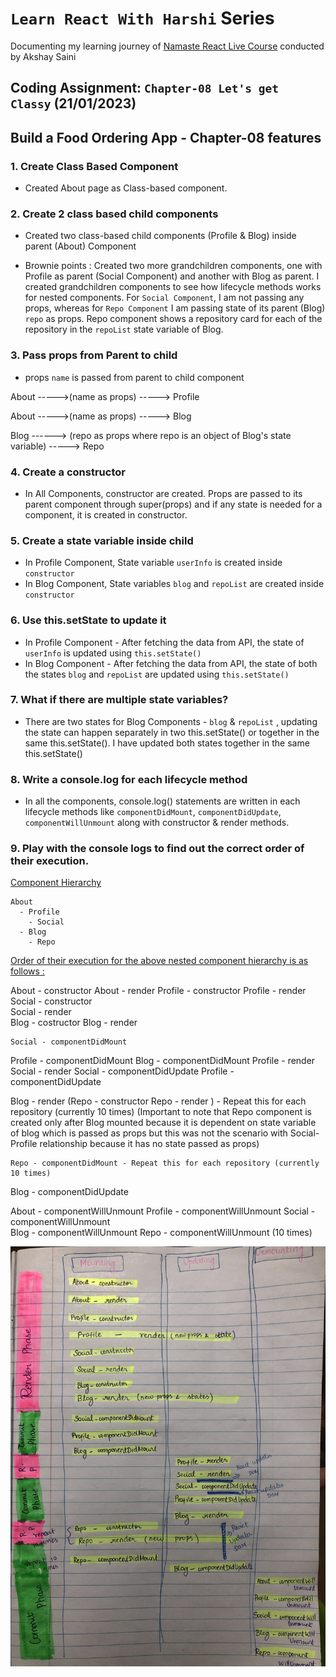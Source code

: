 # `Learn React With Harshi` Series 
   Documenting my learning journey of [Namaste React Live Course](https://learn.namastedev.com/) conducted by Akshay Saini

## Coding Assignment: `Chapter-08 Let's get Classy` (21/01/2023)

## Build a Food Ordering App - Chapter-08 features

### 1. Create Class Based Component 
  - Created About page as Class-based component.

### 2. Create 2 class based child components
  - Created two class-based child components (Profile & Blog) inside parent (About) Component 

  - Brownie points : Created two more grandchildren components, one with Profile as parent (Social Component) and another with Blog as parent. I created grandchildren components to see how lifecycle methods works for nested components. For `Social Component`, I am not passing any props, whereas for `Repo Component` I am passing state of its parent (Blog) `repo` as props. Repo component shows a repository card for each of the repository in the  `repoList` state variable of Blog.  

### 3. Pass props from Parent to child
  - props `name` is passed from parent to child component 

  About ----->(name as props) ----->   Profile 

  About ----->(name as props) ----->   Blog 
 
  Blog ------> (repo as props where repo is an object of Blog's state variable) -----> Repo
### 4. Create a constructor
  - In All Components, constructor are created. Props are passed to its parent component through super(props) and if any state is needed for a component, it is created in constructor.

### 5. Create a state variable inside child
  - In Profile Component, State variable `userInfo` is created inside `constructor`
  - In Blog Component, State variables `blog` and  `repoList` are created inside `constructor`

### 6. Use this.setState to update it
 
  - In Profile Component - After fetching the data from API, the state of `userInfo` is updated using `this.setState()`
  - In Blog Component - After fetching the data from API, the state of both the states `blog` and `repoList` are updated using `this.setState()`

### 7. What if there are multiple state variables?

-  There are two states for Blog Components - `blog` & `repoList` , updating the state can happen separately in two this.setState() or together in the same this.setState(). I have updated both states together in the same this.setState()

### 8. Write a console.log for each lifecycle method</li>
- In all the components, console.log() statements are written in each lifecycle methods like `componentDidMount`, `componentDidUpdate`, `componentWillUnmount` along with constructor & render methods.

### 9. Play with the console logs to find out the correct order of their execution.

<ins> Component Hierarchy </ins>

```
About 
  - Profile
    - Social
  - Blog 
    - Repo

```

<ins> Order of their execution for the above nested component hierarchy is as follows : </ins>


About - constructor
About - render 
  Profile - constructor
  Profile - render
    Social - constructor  
    Social - render  
  Blog - costructor 
  Blog - render 

    Social - componentDidMount 
  Profile - componentDidMount
  Blog - componentDidMount
  Profile - render
    Social - render
    Social - componentDidUpdate
  Profile - componentDidUpdate 

  Blog - render 
    (Repo - constructor 
    Repo - render ) - Repeat this for each repository (currently 10 times) (Important to note that Repo component is created only after Blog mounted because it is dependent on state variable of blog which is passed as props but this was not the scenario with Social-Profile relationship because it has no state passed as props)
    
    Repo - componentDidMount - Repeat this for each repository (currently 10 times)
  Blog - componentDidUpdate

About - componentWillUnmount
  Profile - componentWillUnmount
    Social - componentWillUnmount  
  Blog - componentWillUnmount
    Repo - componentWillUnmount (10 times)
  

![Life Cycle](/assets/images/lifecycle.jpg?raw=true)


